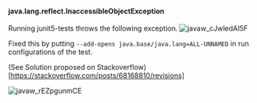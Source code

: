 #### java.lang.reflect.InaccessibleObjectException
Running junit5-tests throws the following exception.
![javaw_cJwledAI5F](https://user-images.githubusercontent.com/78896340/160387841-eab3f927-213a-44ff-b4d2-4e167c4187ac.png)

Fixed this by putting `--add-opens java.base/java.lang=ALL-UNNAMED` in run configurations of the test. 

(See Solution proposed on Stackoverflow)[https://stackoverflow.com/posts/68168810/revisions]

![javaw_rEZpgunmCE](https://user-images.githubusercontent.com/78896340/160388462-975a5f5b-4285-4441-8431-0c1964cb5e21.png)


